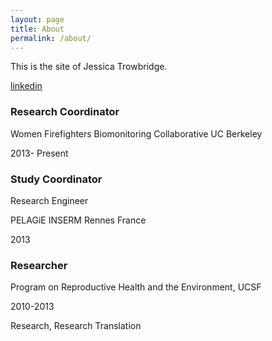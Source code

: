 ```yaml
---
layout: page
title: About
permalink: /about/
---
```


This is the site of Jessica Trowbridge.

[linkedin](https://www.linkedin.com/pub/jessica-trowbridge/4/b4b/736)


### Research Coordinator

Women Firefighters Biomonitoring Collaborative UC Berkeley

2013- Present


### Study Coordinator

Research Engineer

PELAGiE INSERM Rennes France

2013


### Researcher

Program on Reproductive Health and the Environment, UCSF

2010-2013

Research, Research Translation


